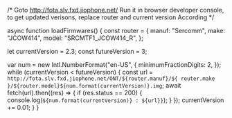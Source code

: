 /*
Goto http://fota.slv.fxd.jiophone.net/
Run it in browser developer console, to get updated verisons,
replace router and current version According
*/


async function loadFirmwares() {
  const router = {
    manuf: "Sercomm",
    make: "JCOW414", 
    model: "SRCMTF1_JCOW414_R",
  };

  let currentVersion = 2.3;
  const futureVersion = 3;

  var num = new Intl.NumberFormat("en-US", {
    minimumFractionDigits: 2,
  });
  while (currentVersion < futureVersion) {
    const url = `http://fota.slv.fxd.jiophone.net/ONT/${router.manuf}/${
      router.make
    }/${router.model}${num.format(currentVersion)}.img`;
    await fetch(url).then((res) => {
      if (res.status == 200) {
        console.log(`${num.format(currentVersion)} : ${url}}`);
      }
    });
    currentVersion += 0.01;
  }
}
